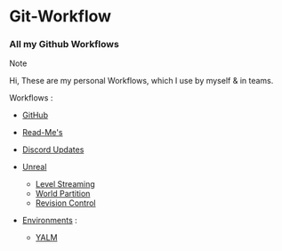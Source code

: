 # Git-Workflow
### All my Github Workflows

> [!Note]
> Hi, These are my personal Workflows, which I use by myself & in teams.

Workflows : 
- [GitHub](https://github.com/Loris-Moreau/Git-Workflow/blob/main/Workflows/GitHubWorkflow.md)
- [Read-Me's](https://github.com/Loris-Moreau/Git-Workflow/blob/main/Workflows/ReadMeWorkFlow.md)
- [Discord Updates](https://github.com/Loris-Moreau/Git-Workflow/blob/main/Workflows/Discord%20Webnooks.md)
- [Unreal](https://github.com/Loris-Moreau/Git-Workflow/tree/main/Workflows/Unreal%20Engine)
  - [Level Streaming](https://github.com/Loris-Moreau/Git-Workflow/blob/main/Workflows/Unreal%20Engine/Level%20Streaming.md)
  - [World Partition](https://github.com/Loris-Moreau/Git-Workflow/blob/main/Workflows/Unreal%20Engine/World%20Partition.md)
  - [Revision Control](https://github.com/Loris-Moreau/Git-Workflow/blob/main/Workflows/Unreal%20Engine/RevisionControl.md)

- [Environments](https://github.com/Loris-Moreau/Git-Workflow/tree/main/Workflows/Environement) : 
  - [YALM](https://github.com/Loris-Moreau/Git-Workflow/blob/main/Workflows/Environement)
